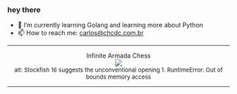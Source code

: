 ### hey there 

- :seedling: I’m currently learning Golang and learning more about Python
- :mailbox: How to reach me: carlos@chcdc.com.br


---


<!-- xkcd -->
<p align="center">Infinite Armada Chess</br><img src=https://imgs.xkcd.com/comics/infinite_armada_chess.png></br><font size =2>alt: Stockfish 16 suggests the unconventional opening 1. RuntimeError: Out of bounds memory access</br></font></p></table></p> 


<!-- xkcd -->
---
